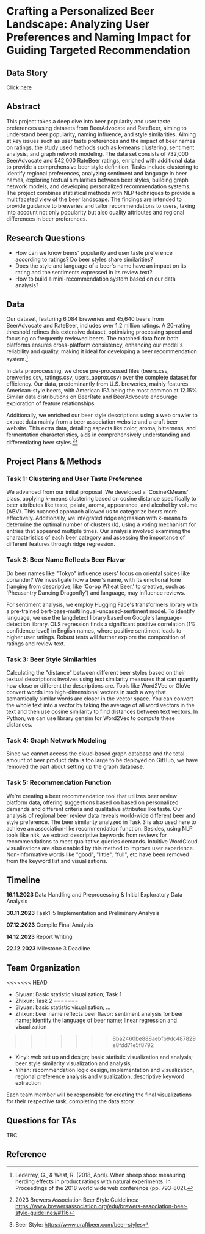 # Crafting a Personalized Beer Landscape: Analyzing User Preferences and Naming Impact for Guiding Targeted Recommendation

## Data Story
Click [here](https://epfl-ada.github.io/ada-2023-project-badanalysist/)

## Abstract
This project takes a deep dive into beer popularity and user taste preferences using datasets from BeerAdvocate and RateBeer, aiming to understand beer popularity, naming influence, and style similarities. Aiming at key issues such as user taste preferences and the impact of beer names on ratings, the study used methods such as k-means clustering, sentiment analysis, and graph network modeling. The data set consists of 732,000 BeerAdvocate and 542,000 RateBeer ratings, enriched with additional data to provide a comprehensive beer style definition. Tasks include clustering to identify regional preferences, analyzing sentiment and language in beer names, exploring textual similarities between beer styles, building graph network models, and developing personalized recommendation systems. The project combines statistical methods with NLP techniques to provide a multifaceted view of the beer landscape. The findings are intended to provide guidance to breweries and tailor recommendations to users, taking into account not only popularity but also quality attributes and regional differences in beer preferences.

## Research Questions
- How can we know beers' popularity and user taste preference according to ratings? Do beer styles share similarities?
- Does the style and language of a beer's name have an impact on its rating and the sentiments expressed in its review text?
- How to build a mini-recommendation system based on our data analysis?
  
## Data
Our dataset, featuring 6,084 breweries and 45,640 beers from BeerAdvocate and RateBeer, includes over 1.2 million ratings. A 20-rating threshold refines this extensive dataset, optimizing processing speed and focusing on frequently reviewed beers. The matched data from both platforms ensures cross-platform consistency, enhancing our model's reliability and quality, making it ideal for developing a beer recommendation system.[^1]

In data preprocessing, we chose pre-processed files (beers.csv, breweries.csv, ratings.csv, users_approx.csv) over the complete dataset for efficiency. Our data, predominantly from U.S. breweries, mainly features American-style beers, with American IPA being the most common at 12.15%. Similar data distributions on BeerRate and BeerAdvocate encourage exploration of feature relationships.

Additionally, we enriched our beer style descriptions using a web crawler to extract data mainly from a beer association website and a craft beer website. This extra data, detailing aspects like color, aroma, bitterness, and fermentation characteristics, aids in comprehensively understanding and differentiating beer styles.[^2][^3]

## Project Plans & Methods
### Task 1: Clustering and User Taste Preference
We advanced from our initial proposal. We developed a 'CosineKMeans' class, applying k-means clustering based on cosine distance specifically to beer attributes like taste, palate, aroma, appearance, and alcohol by volume (ABV). This nuanced approach allowed us to categorize beers more effectively. Additionally, we integrated ridge regression with k-means to determine the optimal number of clusters (k), using a voting mechanism for entries that appeared multiple times. Our analysis involved examining the characteristics of each beer category and assessing the importance of different features through ridge regression. 

### Task 2: Beer Name Reflects Beer Flavor
Do beer names like "Tokyo" influence users' focus on oriental spices like coriander? We investigate how a beer's name, with its emotional tone (ranging from descriptive, like 'Co-op Wheat Beer,' to creative, such as 'Pheasantry Dancing Dragonfly') and language, may influence reviews.

For sentiment analysis, we employ Hugging Face's transformers library with a pre-trained bert-base-multilingual-uncased-sentiment model. To identify language, we use the langdetect library based on Google's language-detection library.
OLS regression finds a significant positive correlation (1% confidence level) in English names, where positive sentiment leads to higher user ratings. Robust tests will further explore the composition of ratings and review text.

### Task 3: Beer Style Similarities
Calculating the "distance" between different beer styles based on their textual descriptions involves using text similarity measures that can quantify how close or different the descriptions are. Tools like Word2Vec or GloVe convert words into high-dimensional vectors in such a way that semantically similar words are closer in the vector space. You can convert the whole text into a vector by taking the average of all word vectors in the text and then use cosine similarity to find distances between text vectors. In Python, we can use library gensim for Word2Vec to compute these distances.

### Task 4: Graph Network Modeling
Since we cannot access the cloud-based graph database and the total amount of beer product data is too large to be deployed on GitHub, we have removed the part about setting up the graph database.

### Task 5: Recommendation Function
We're creating a beer recommendation tool that utilizes beer review platform data, offering suggestions based on based on personalized demands and different criteria and qualitative attributes like taste. Our analysis of regional beer review data reveals world-wide different beer and style preference. The beer similarity analyzed in Task 3 is also used here to achieve an association-like recommendation function. Besides, using NLP tools like nltk, we extract descriptive keywords from reviews for recommendations to meet qualitative queries demands. Intuitive WordCloud visualizations are also enabled by this method to improve user experience. Non-informative words like "good", "little", "full", etc have been removed from the keyword list and visualizations.

## Timeline
**16.11.2023** Data Handling and Preprocessing & Initial Exploratory Data Analysis

**30.11.2023** Task1-5 Implementation and Preliminary Analysis

**07.12.2023** Compile Final Analysis

**14.12.2023** Report Writing

**22.12.2023** Milestone 3 Deadline

## Team Organization
<<<<<<< HEAD
- Siyuan: Basic statistic visualization; Task 1
- Zhixun: Task 2
=======
- Siyuan: basic statistic visualization; ...
- Zhixun: beer name reflects beer flavor: sentiment analysis for beer name; identify the language of beer name; linear regression and visualization
>>>>>>> 8ba2460be888aebfb9dc487829e8fdd71e5f8792
- Xinyi: web set up and design; basic statistic visualization and analysis; beer style similarity visualization and analysis;
- Yihan: recommendation logic design, implementation and visualization, regional preference analysis and visualization, descriptive keyword extraction

Each team member will be responsible for creating the final visualizations for their respective task, completing the data story.

## Questions for TAs
TBC

## Reference
[^1]: Lederrey, G., & West, R. (2018, April). When sheep shop: measuring herding effects in product ratings with natural experiments. In Proceedings of the 2018 world wide web conference (pp. 793-802).
[^2]: 2023 Brewers Association Beer Style Guidelines: https://www.brewersassociation.org/edu/brewers-association-beer-style-guidelines/#116
[^3]: Beer Style: https://www.craftbeer.com/beer-styles
